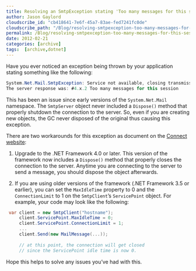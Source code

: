 ```yaml
---
title: Resolving an SmtpException stating 'Too many messages for this session'
author: Jason Gaylord
cloudscribe_id: "cb418641-7e6f-45a7-83ae-fed7241fc0de"
cloudscribe_path: "/Blog/resolving-smtpexception-too-many-messages-for-this-session"
permalink: /Blog/resolving-smtpexception-too-many-messages-for-this-session
date: 2012-02-21
categories: [archive]
tags:  [archive,dotnet]
---
```


Have you ever noticed an exception being thrown by your application stating something like the following:

```csharp
System.Net.Mail.SmtpException: Service not available, closing transmission channel. 
The server response was: #4.x.2 Too many messages for this session
```

This has been an issue since early versions of the `System.Net.Mail` namespace. The `SmtpServer` object never included a `Dispose()` method that properly shutdown the connection to the server. So, even if you are creating new objects, the GC never disposed of the original thus causing this exception.

There are two workarounds for this exception as document on the [Connect website](http://jasong.us/wXDVAH):

1.  Upgrade to the .NET Framework 4.0 or later. This version of the framework now includes a `Dispose()` method that properly closes the connection to the server. Anytime you are connecting to the server to send a message, you should dispose the object afterwards.  

2.  If you are using older versions of the framework (.NET Framework 3.5 or earlier), you can set the `MaxIdleTime` property to 0 and the `ConnectionLimit` to 1 on the `SmtpClient`’s `ServicePoint` object. For example, your code may look like the following:

```csharp
 var client = new SmtpClient("hostname");
     client.ServicePoint.MaxIdleTime = 0;
     client.ServicePoint.ConnectionLimit = 1;
     ...
     client.Send(new MailMessage(...));
 
     // at this point, the connection will get closed
     // since the ServicePoint idle time is now 0.
```

Hope this helps to solve any issues you’ve had with this.